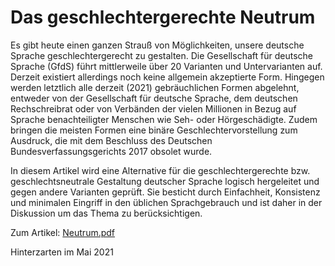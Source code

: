 # Das geschlechtergerechte Neutrum
Es gibt heute einen ganzen Strauß von Möglichkeiten, unsere deutsche Sprache geschlechtergerecht zu gestalten.
Die Gesellschaft für deutsche Sprache (GfdS) führt mittlerweile über 20 Varianten und
Untervarianten auf. Derzeit existiert allerdings noch keine allgemein akzeptierte Form. 
Hingegen werden letztlich alle derzeit (2021) gebräuchlichen Formen abgelehnt, entweder von der Gesellschaft für deutsche Sprache, dem deutschen Rechschreibrat oder von Verbänden der vielen Millionen in Bezug auf Sprache benachteiligter Menschen wie Seh- oder Hörgeschädigte. Zudem bringen die meisten Formen eine binäre Geschlechtervorstellung zum Ausdruck, die mit dem Beschluss des Deutschen Bundesverfassungsgerichts 2017 obsolet wurde.

In diesem Artikel wird eine Alternative für die geschlechtergerechte bzw. geschlechtsneutrale Gestaltung
deutscher Sprache logisch hergeleitet und gegen andere Varianten geprüft. Sie besticht durch Einfachheit,
Konsistenz und minimalen Eingriff in den üblichen Sprachgebrauch und ist daher in der Diskussion um das Thema zu berücksichtigen.

Zum Artikel: [Neutrum.pdf](Neutrum.pdf)

Hinterzarten im Mai 2021